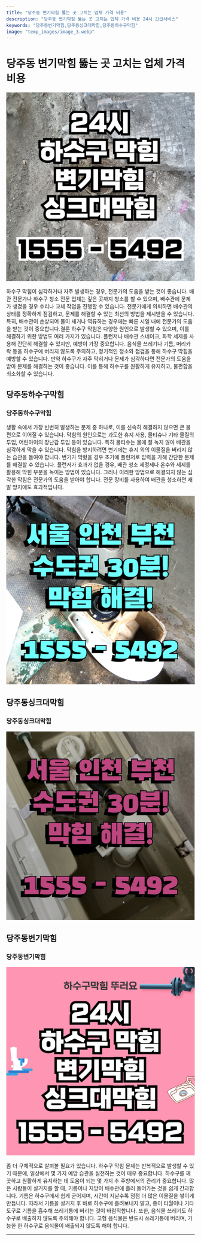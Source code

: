 ```yaml
---
title: "당주동 변기막힘 뚫는 곳 고치는 업체 가격 비용"
description: "당주동 변기막힘 뚫는 곳 고치는 업체 가격 비용 24시 긴급서비스"
keywords: "당주동변기막힘,당주동싱크대막힘,당주동하수구막힘"
image: "temp_images/image_3.webp"
---
```


# 당주동 변기막힘 뚫는 곳 고치는 업체 가격 비용

![당주동하수구막힘](temp_images/image_8.webp) 

하수구 막힘이 심각하거나 자주 발생하는 경우, 전문가의 도움을 받는 것이 좋습니다. 배관 전문가나 하수구 청소 전문 업체는 깊은 곳까지 청소를 할 수 있으며, 배수관에 문제가 생겼을 경우 수리나 교체 작업을 진행할 수 있습니다. 전문가에게 의뢰하면 배수관의 상태를 정확하게 점검하고, 문제를 해결할 수 있는 최선의 방법을 제시받을 수 있습니다. 특히, 배수관이 손상되어 물이 새거나 역류하는 경우에는 빠른 시일 내에 전문가의 도움을 받는 것이 중요합니다.결론 하수구 막힘은 다양한 원인으로 발생할 수 있으며, 이를 해결하기 위한 방법도 여러 가지가 있습니다. 플런저나 배수관 스네이크, 화학 세제를 사용해 간단히 해결할 수 있지만, 예방이 가장 중요합니다. 음식물 쓰레기나 기름, 머리카락 등을 하수구에 버리지 않도록 주의하고, 정기적인 청소와 점검을 통해 하수구 막힘을 예방할 수 있습니다. 만약 하수구가 자주 막히거나 문제가 심각하다면 전문가의 도움을 받아 문제를 해결하는 것이 좋습니다. 이를 통해 하수구를 원활하게 유지하고, 불편함을 최소화할 수 있습니다.


## 당주동하수구막힘

### 당주동하수구막힘

생활 속에서 가장 빈번히 발생하는 문제 중 하나로, 이를 신속히 해결하지 않으면 큰 불편으로 이어질 수 있습니다. 막힘의 원인으로는 과도한 휴지 사용, 물티슈나 기타 물질의 투입, 어린아이의 장난감 투입 등이 있습니다. 특히 물티슈는 물에 잘 녹지 않아 배관을 심각하게 막을 수 있습니다. 막힘을 방지하려면 변기에는 휴지 외의 이물질을 버리지 않는 습관을 들여야 합니다. 변기가 막혔을 경우 초기에 플런저로 압력을 가해 간단한 문제를 해결할 수 있습니다. 플런저가 효과가 없을 경우, 배관 청소 세정제나 온수와 세제를 활용해 막힌 부분을 녹이는 방법이 있습니다. 그러나 이러한 방법으로 해결되지 않는 심각한 막힘은 전문가의 도움을 받아야 합니다. 전문 장비를 사용하여 배관을 청소하면 재발 방지에도 효과적입니다.

![당주동하수구막힘](temp_images/image_9.webp) 



## 당주동싱크대막힘

### 당주동싱크대막힘

![당주동싱크대막힘](temp_images/image_4.webp) 



## 당주동변기막힘

### 당주동변기막힘

![당주동변기막힘](temp_images/image_0.webp) 

  좀 더 구체적으로 살펴볼 필요가 있습니다. 하수구 막힘 문제는 반복적으로 발생할 수 있기 때문에, 일상에서 몇 가지 예방 습관을 실천하는 것이 매우 중요합니다. 하수구를 깨끗하고 원활하게 유지하는 데 도움이 되는 몇 가지 추 주방에서의 관리가 중요합니다. 많은 사람들이 설거지를 할 때, 기름이나 지방이 배수관에 흘러 들어가는 것을 쉽게 간과합니다. 기름은 하수구에서 쉽게 굳어지며, 시간이 지날수록 점점 더 많은 이물질을 쌓이게 만듭니다. 따라서 기름을 설거지 후 바로 하수구에 흘려보내지 말고, 종이 타월이나 기타 도구로 기름을 흡수해 쓰레기통에 버리는 것이 바람직합니다. 또한, 음식물 쓰레기도 하수구로 배출하지 않도록 주의해야 합니다. 고형 음식물은 반드시 쓰레기통에 버리며, 가능한 한 하수구로 음식물이 배출되지 않도록 해야 합니다.

---

